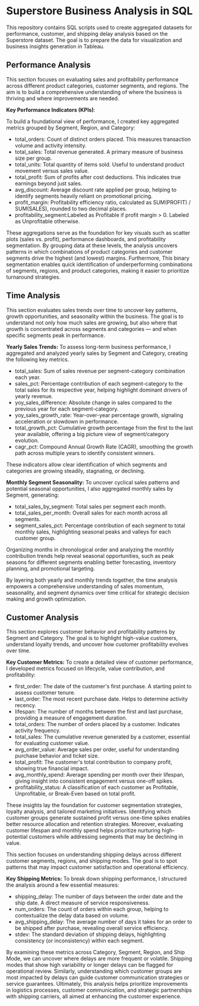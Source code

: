 # Superstore Business Analysis in SQL
This repository contains SQL scripts used to create aggregated datasets for performance, customer, and shipping delay analysis based on the Superstore dataset. The goal is to prepare the data for visualization and business insights generation in Tableau.

## Performance Analysis
This section focuses on evaluating sales and profitability performance across different product categories, customer segments, and regions. The aim is to build a comprehensive understanding of where the business is thriving and where improvements are needed.

**Key Performance Indicators (KPIs)**:

To build a foundational view of performance, I created key aggregated metrics grouped by Segment, Region, and Category:

- total_orders: Count of distinct orders placed. This measures transaction volume and activity intensity.
- total_sales: Total revenue generated. A primary measure of business size per group.
- total_units: Total quantity of items sold. Useful to understand product movement versus sales value.
- total_profit: Sum of profits after cost deductions. This indicates true earnings beyond just sales.
- avg_discount: Average discount rate applied per group, helping to identify segments heavily reliant on promotional pricing.
- profit_margin: Profitability efficiency ratio, calculated as SUM(PROFIT) / SUM(SALES), rounded to two decimal places.
- profitability_segment:Labeled as Profitable if profit margin > 0. Labeled as Unprofitable otherwise.

These aggregations serve as the foundation for key visuals such as scatter plots (sales vs. profit), performance dashboards, and profitability segmentation. By grouping data at these levels, the analysis uncovers patterns in which combinations of product categories and customer segments drive the highest (and lowest) margins. Furthermore, This binary segmentation enables quick identification of underperforming combinations of segments, regions, and product categories, making it easier to prioritize turnaround strategies.


## Time Analysis
This section evaluates sales trends over time to uncover key patterns, growth opportunities, and seasonality within the business. The goal is to understand not only how much sales are growing, but also where that growth is concentrated across segments and categories — and when specific segments peak in performance.

**Yearly Sales Trends:**
To assess long-term business performance, I aggregated and analyzed yearly sales by Segment and Category, creating the following key metrics.

- total_sales: Sum of sales revenue per segment-category combination each year.
- sales_pct: Percentage contribution of each segment-category to the total sales for its respective year, helping highlight dominant drivers of yearly revenue.
- yoy_sales_difference: Absolute change in sales compared to the previous year for each segment-category.
- yoy_sales_growth_rate: Year-over-year percentage growth, signaling acceleration or slowdown in performance.
- total_growth_pct: Cumulative growth percentage from the first to the last year available, offering a big picture view of segment/category evolution.
- cagr_pct: Compound Annual Growth Rate (CAGR), smoothing the growth path across multiple years to identify consistent winners.

These indicators allow clear identification of which segments and categories are growing steadily, stagnating, or declining.

**Monthly Segment Seasonality:**
To uncover cyclical sales patterns and potential seasonal opportunities, I also aggregated monthly sales by Segment, generating:

- total_sales_by_segment: Total sales per segment each month.
- total_sales_per_month: Overall sales for each month across all segments.
- segment_sales_pct: Percentage contribution of each segment to total monthly sales, highlighting seasonal peaks and valleys for each customer group.

Organizing months in chronological order and analyzing the monthly contribution trends help reveal seasonal opportunities, such as peak seasons for different segments enabling better forecasting, inventory planning, and promotional targeting.

By layering both yearly and monthly trends together, the time analysis empowers a comprehensive understanding of sales momentum, seasonality, and segment dynamics over time critical for strategic decision making and growth optimization.


## Customer Analysis
This section explores customer behavior and profitability patterns by Segment and Category. The goal is to highlight high-value customers, understand loyalty trends, and uncover how customer profitability evolves over time.

**Key Customer Metrics:**
To create a detailed view of customer performance, I developed metrics focused on lifecycle, value contribution, and profitability:

- first_order: The date of the customer's first purchase. A starting point to assess customer tenure.
- last_order: The most recent purchase date. Helps to determine activity recency.
- lifespan: The number of months between the first and last purchase, providing a measure of engagement duration.
- total_orders: The number of orders placed by a customer. Indicates activity frequency.
- total_sales: The cumulative revenue generated by a customer, essential for evaluating customer value.
- avg_order_value: Average sales per order, useful for understanding purchase behavior and ticket size.
- total_profit: The customer's total contribution to company profit, showing true financial impact.
- avg_monthly_spend: Average spending per month over their lifespan, giving insight into consistent engagement versus one-off spikes.
- profitability_status: A classification of each customer as Profitable, Unprofitable, or Break-Even based on total profit.

These insights lay the foundation for customer segmentation strategies, loyalty analysis, and tailored marketing initiatives. Identifying which customer groups generate sustained profit versus one-time spikes enables better resource allocation and retention strategies. Moreover, evaluating customer lifespan and monthly spend helps prioritize nurturing high-potential customers while addressing segments that may be declining in value.

This section focuses on understanding shipping delays across different customer segments, regions, and shipping modes. The goal is to spot patterns that may impact customer satisfaction and operational efficiency.

**Key Shipping Metrics:**
To break down shipping performance, I structured the analysis around a few essential measures:

- shipping_delay: The number of days between the order date and the ship date. A direct measure of service responsiveness.
- num_orders: The count of orders within each group, helping to contextualize the delay data based on volume.
- avg_shipping_delay: The average number of days it takes for an order to be shipped after purchase, revealing overall service efficiency.
- stdev: The standard deviation of shipping delays, highlighting consistency (or inconsistency) within each segment.

By examining these metrics across Category, Segment, Region, and Ship Mode, we can uncover where delays are more frequent or volatile. Shipping modes that show high variability or longer delays can be flagged for operational review. Similarly, understanding which customer groups are most impacted by delays can guide customer communication strategies or service guarantees. Ultimately, this analysis helps prioritize improvements in logistics processes, customer communication, and strategic partnerships with shipping carriers, all aimed at enhancing the customer experience.


